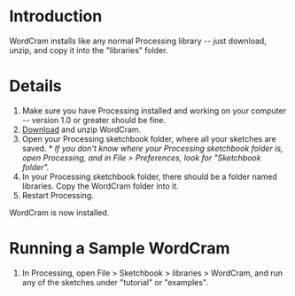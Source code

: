 # Introduction #

WordCram installs like any normal Processing library -- just download, unzip, and copy it into the "libraries" folder.

# Details #

  1. Make sure you have Processing installed and working on your computer -- version 1.0 or greater should be fine.
  1. [Download](http://code.google.com/p/wordcram/downloads/list) and unzip WordCram.
  1. Open your Processing sketchbook folder, where all your sketches are saved.
    * _If you don't know where your Processing sketchbook folder is, open Processing, and in File > Preferences, look for "Sketchbook folder"._
  1. In your Processing sketchbook folder, there should be a folder named libraries.  Copy the WordCram folder into it.
  1. Restart Processing.

WordCram is now installed.

# Running a Sample WordCram #

  1. In Processing, open File > Sketchbook > libraries > WordCram, and run any of the sketches under "tutorial" or "examples".